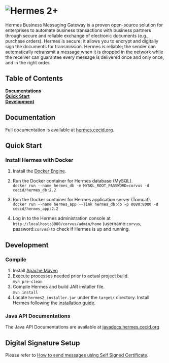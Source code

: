 # ![Hermes 2+](http://hermes.cecid.org/en/latest/_static/hermes-2-plus-logo.png)

Hermes Business Messaging Gateway is a proven open-source solution for
enterprises to automate business transactions with business partners through
secure and reliable exchange of electronic documents (e.g., purchase
orders). Hermes is secure; it allows you to encrypt and digitally sign the
documents for transmission. Hermes is reliable; the sender can automatically
retransmit a message when it is dropped in the network while the receiver can
guarantee every message is delivered once and only once, and in the right order.

## Table of Contents
**[Documentations](#documentations)**<br/>
**[Quick Start](#quick-start)**<br/>
**[Development](#development)**

## Documentation
Full documentation is available at [hermes.cecid.org](http://hermes.cecid.org/).

## Quick Start
### Install Hermes with Docker
1. Install the [Docker Engine](https://docs.docker.com/engine/installation/).
2. Run the Docker container for Hermes database (MySQL).<br/>
`docker run --name hermes_db -e MYSQL_ROOT_PASSWORD=corvus -d cecid/hermes_db:2.2`

3. Run the Docker container for Hermes application server (Tomcat).<br/>
`docker run --name hermes_app --link hermes_db:db -p 8080:8080 -d cecid/hermes_app:2.2`

4. Log in to the Hermes administration console at
`http://localhost:8080/corvus/admin/home` (username:`corvus`, password:`corvus`)
to check if Hermes is up and running.

## Development
### Compile
1. Install [Apache Maven](http://maven.apache.org/install.html)
2. Execute processes needed prior to actual project build.<br/>
`mvn pre-clean`
3. Compile Hermes and build JAR installer file.<br/>
`mvn install`
4. Locate `hermes2_installer.jar` under the `target/` directory. Install Hermes 
following the [installation guide](http://hermes.cecid.org/en/latest/installation.html).

### Java API Documentations
The Java API Documentations are available at
[javadocs.hermes.cecid.org](http://javadoc.hermes.cecid.org/)

## Digital Signature Setup
Please refer to [How to send messages using Self Signed Certificate](http://hermes.cecid.org/en/latest/message_signing.html#how-to-send-messages-using-self-signed-certificate).
